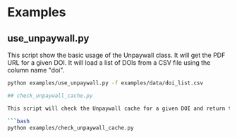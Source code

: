 # Examples

## use_unpaywall.py

This script show the basic usage of the Unpaywall class. It will get the PDF URL for a given DOI. It will load a list of DOIs from a CSV file using the column name "doi".

```bash
python examples/use_unpaywall.py -f examples/data/doi_list.csv

```

````bash
## check_unpaywall_cache.py

This script will check the Unpaywall cache for a given DOI and return the JSON result if it exists. It will parse the JSON to find the PDF URL. Finally it will calculate the percentage of DOIs with no URLs in the cache.

```bash
python examples/check_unpaywall_cache.py
````
